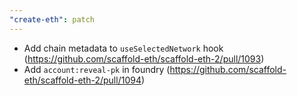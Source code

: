 ```yaml
---
"create-eth": patch
---
```


- Add chain metadata to `useSelectedNetwork` hook (https://github.com/scaffold-eth/scaffold-eth-2/pull/1093)
- Add `account:reveal-pk` in foundry (https://github.com/scaffold-eth/scaffold-eth-2/pull/1094)
